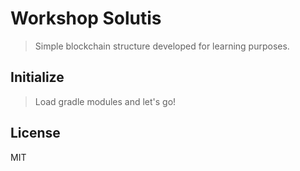 # Workshop Solutis

> Simple blockchain structure developed for learning purposes.

## Initialize

> Load gradle modules and let's go!

## License

MIT